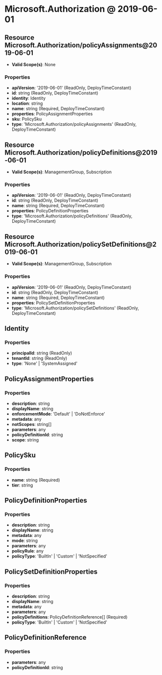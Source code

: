 # Microsoft.Authorization @ 2019-06-01

## Resource Microsoft.Authorization/policyAssignments@2019-06-01
* **Valid Scope(s)**: None
### Properties
* **apiVersion**: '2019-06-01' (ReadOnly, DeployTimeConstant)
* **id**: string (ReadOnly, DeployTimeConstant)
* **identity**: Identity
* **location**: string
* **name**: string (Required, DeployTimeConstant)
* **properties**: PolicyAssignmentProperties
* **sku**: PolicySku
* **type**: 'Microsoft.Authorization/policyAssignments' (ReadOnly, DeployTimeConstant)

## Resource Microsoft.Authorization/policyDefinitions@2019-06-01
* **Valid Scope(s)**: ManagementGroup, Subscription
### Properties
* **apiVersion**: '2019-06-01' (ReadOnly, DeployTimeConstant)
* **id**: string (ReadOnly, DeployTimeConstant)
* **name**: string (Required, DeployTimeConstant)
* **properties**: PolicyDefinitionProperties
* **type**: 'Microsoft.Authorization/policyDefinitions' (ReadOnly, DeployTimeConstant)

## Resource Microsoft.Authorization/policySetDefinitions@2019-06-01
* **Valid Scope(s)**: ManagementGroup, Subscription
### Properties
* **apiVersion**: '2019-06-01' (ReadOnly, DeployTimeConstant)
* **id**: string (ReadOnly, DeployTimeConstant)
* **name**: string (Required, DeployTimeConstant)
* **properties**: PolicySetDefinitionProperties
* **type**: 'Microsoft.Authorization/policySetDefinitions' (ReadOnly, DeployTimeConstant)

## Identity
### Properties
* **principalId**: string (ReadOnly)
* **tenantId**: string (ReadOnly)
* **type**: 'None' | 'SystemAssigned'

## PolicyAssignmentProperties
### Properties
* **description**: string
* **displayName**: string
* **enforcementMode**: 'Default' | 'DoNotEnforce'
* **metadata**: any
* **notScopes**: string[]
* **parameters**: any
* **policyDefinitionId**: string
* **scope**: string

## PolicySku
### Properties
* **name**: string (Required)
* **tier**: string

## PolicyDefinitionProperties
### Properties
* **description**: string
* **displayName**: string
* **metadata**: any
* **mode**: string
* **parameters**: any
* **policyRule**: any
* **policyType**: 'BuiltIn' | 'Custom' | 'NotSpecified'

## PolicySetDefinitionProperties
### Properties
* **description**: string
* **displayName**: string
* **metadata**: any
* **parameters**: any
* **policyDefinitions**: PolicyDefinitionReference[] (Required)
* **policyType**: 'BuiltIn' | 'Custom' | 'NotSpecified'

## PolicyDefinitionReference
### Properties
* **parameters**: any
* **policyDefinitionId**: string

